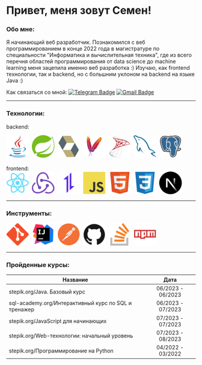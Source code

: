# Привет, меня зовут Семен!

### Обо мне:

Я начинающий веб разработчик. Познакомился с веб программированием в конце 2022 года в магистратуре по специальности "Информатика и вычислительная техника", где из всего перечня областей программирования от data science до machine learning меня зацепила именно веб разработка :) Изучаю, как frontend технологии, так и backend, но с большним уклоном на backend на языке Java :)

Как связаться со мной: [![Telegram Badge](https://img.shields.io/badge/-roslyakovsemen-blue?style=flat&logo=Telegram&logoColor=white)](https://t.me/f1llzzz) [![Gmail Badge](https://img.shields.io/badge/-Gmail-red?style=flat&logo=Gmail&logoColor=white)](mailto:roslyakov119@gmail.com)

---

### Технологии:
<span>backend:</span>
<div>
  <img src="https://github.com/devicons/devicon/blob/master/icons/java/java-original.svg" title="java" alt="java" width="60" height="60"/>&nbsp;
  <img src="https://github.com/devicons/devicon/blob/master/icons/spring/spring-original.svg" title="spring" alt="spring" width="60" height="60"/>&nbsp;
  <img src="https://github.com/devicons/devicon/blob/master/icons/hibernate/hibernate-original.svg" title="hibernate" alt="hibernate" width="60" height="60"/>&nbsp;
  <img src="https://github.com/devicons/devicon/blob/master/icons/maven/maven-original.svg" title="maven" alt="maven" width="60" height="60""/>&nbsp;
  <img src="https://github.com/devicons/devicon/blob/master/icons/microsoftsqlserver/microsoftsqlserver-original.svg" title="mssqlserver" alt="mssqlserver" width="60" height="60"/>&nbsp;
  <img src="https://github.com/devicons/devicon/blob/master/icons/mysql/mysql-original.svg" title="mysql" alt="mysql" width="60" height="60"/>&nbsp;
  <img src="https://github.com/devicons/devicon/blob/master/icons/postgresql/postgresql-original.svg" title="postgresql" alt="postgresql" width="60" height="60"/>&nbsp;
</div>

<br>
<span>frontend:</span>
<div>
    <img src="https://github.com/devicons/devicon/blob/master/icons/react/react-original.svg" title="react" alt="react" width="60" height="60"/>&nbsp;
    <img src="https://github.com/devicons/devicon/blob/master/icons/redux/redux-original.svg" title="redux" alt="redux" width="60" height="60"/>&nbsp;
   <img src="https://github.com/devicons/devicon/blob/master/icons/axios/axios-plain.svg" title="axios" alt="axios" width="60" height="60"/>&nbsp;
    <img src="https://github.com/devicons/devicon/blob/master/icons/javascript/javascript-original.svg" title="js" alt="js" width="60" height="60"/>&nbsp;
  <img src="https://github.com/devicons/devicon/blob/master/icons/html5/html5-original.svg" title="html5" alt="html5" width="60" height="60"/>&nbsp;
  <img src="https://github.com/devicons/devicon/blob/master/icons/css3/css3-original.svg" title="css3" alt="css3" width="60" height="60"/>&nbsp;
  <img src="https://github.com/devicons/devicon/blob/master/icons/nextjs/nextjs-original.svg" title="nextjs" alt="nextjs" width="60" height="60"/>&nbsp;
</div>

---

### Инструменты:

<div>
   <img src="https://github.com/devicons/devicon/blob/master/icons/git/git-original.svg" title="git" alt="git" width="60" height="60"/>&nbsp;
    <img src="https://github.com/devicons/devicon/blob/master/icons/intellij/intellij-original.svg" title="intellij" alt="intellij" width="60" height="60"/>&nbsp;
  <img src="https://github.com/devicons/devicon/blob/master/icons/postman/postman-original.svg" title="postman" alt="postman" width="60" height="60"/>&nbsp;
  <img src="https://github.com/devicons/devicon/blob/master/icons/github/github-original.svg" title="github" alt="github" width="60" height="60"/>&nbsp;
    <img src="https://github.com/devicons/devicon/blob/master/icons/stackoverflow/stackoverflow-original.svg" title="stackoverflow" alt="stackoverflow" width="60" height="60"/>&nbsp;
    <img src="https://github.com/devicons/devicon/blob/master/icons/npm/npm-original-wordmark.svg" title="npm" alt="npm" width="60" height="60"/>&nbsp;
<!--     <img src="https://github.com/devicons/devicon/blob/master/icons/docker/docker-plain.svg" title="docker" alt="docker" width="60" height="60"/>&nbsp; -->
</div>

---

### Пройденные курсы:

| Название                                                        | Дата              |
| ----------------------------------------------------------------| :---------------: |
| stepik.org/Java. Базовый курс                                   | 06/2023 - 06/2023 |
| sql-academy.org/Интерактивный курс по SQL и тренажер            | 06/2023 - 07/2023 |
| stepik.org/JavaScript для начинающих                            | 07/2023 - 07/2023 |
| stepik.org/Web-технологии: начальный уровень                    | 07/2023 - 08/2023 |
| stepik.org/Программирование на Python                           | 04/2022 - 03/2022 |



